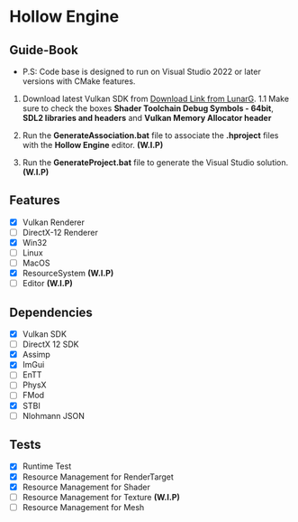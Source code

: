 # Hollow Engine

## Guide-Book

- P.S: Code base is designed to run on Visual Studio 2022 or later versions with CMake features.

1. Download latest Vulkan SDK from [Download Link from LunarG](https://sdk.lunarg.com/sdk/download/latest/windows/vulkan-sdk.exe).
1.1 Make sure to check the boxes <b>Shader Toolchain Debug Symbols - 64bit</b>, <b>SDL2 libraries and headers</b> and <b>Vulkan Memory Allocator header</b>

2. Run the <b>GenerateAssociation.bat</b> file to associate the <b>.hproject</b> files with the <b>Hollow Engine</b> editor. <b>(W.I.P)</b>
3. Run the <b>GenerateProject.bat</b> file to generate the Visual Studio solution. <b>(W.I.P)</b>

## Features
- [x] Vulkan Renderer
- [ ] DirectX-12 Renderer
- [x] Win32
- [ ] Linux
- [ ] MacOS
- [x] ResourceSystem <b>(W.I.P)</b>
- [ ] Editor <b>(W.I.P)</b>

## Dependencies
- [x] Vulkan SDK
- [ ] DirectX 12 SDK
- [x] Assimp
- [x] ImGui
- [ ] EnTT
- [ ] PhysX
- [ ] FMod
- [x] STBI
- [ ] Nlohmann JSON

## Tests
- [x] Runtime Test
- [x] Resource Management for RenderTarget
- [x] Resource Management for Shader
- [ ] Resource Management for Texture <b>(W.I.P)</b>
- [ ] Resource Management for Mesh
